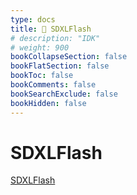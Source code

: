 ```yaml
---
type: docs
title: 🔷 SDXLFlash
# description: "IDK"
# weight: 900
bookCollapseSection: false
bookFlatSection: false
bookToc: false
bookComments: false
bookSearchExclude: false
bookHidden: false
---
```


# SDXLFlash

[SDXLFlash](/xcom/ai/image/sdxl-flash/)
